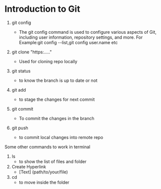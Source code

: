 # Introduction to Git

1. git config

   - The git config command is used to configure various aspects of Git, including user information, repository settings, and more.
     For Example:git config --list,git config user.name etc

2. git clone "https:....."

   - Used for cloning repo locally

3. git status

   - to know the branch is up to date or not

4. git add

   - to stage the changes for next commit

5. git commit

   - To commit the changes in the branch

6. git push
   - to commit local changes into remote repo

Some other commands to work in terminal

1. ls
   - to show the list of files and folder
2. Create Hyperlink
   - [Text] (path/to/your/file)
3. cd
   - to move inside the folder
